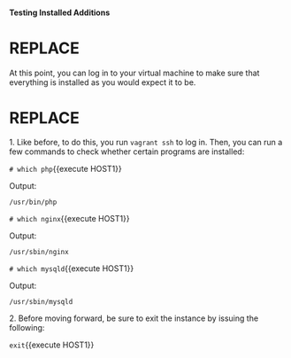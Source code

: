 #### Testing Installed Additions

# REPLACE
At this point, you can log in to your virtual machine to make sure that everything is installed as you would expect it to be.

# REPLACE
1\. Like before, to do this, you run `vagrant ssh` to log in. Then, you can run a few commands to check whether certain programs are installed:

`# which php`{{execute HOST1}}

Output:

```
/usr/bin/php
```

`# which nginx`{{execute HOST1}}

Output:

```
/usr/sbin/nginx
```

`# which mysqld`{{execute HOST1}}

Output:

```
/usr/sbin/mysqld
```

2\. Before moving forward, be sure to exit the instance by issuing the following:

`exit`{{execute HOST1}}
